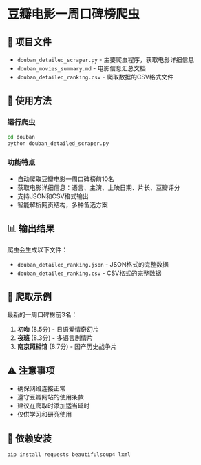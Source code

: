 # 豆瓣电影一周口碑榜爬虫

## 📁 项目文件

- `douban_detailed_scraper.py` - 主要爬虫程序，获取电影详细信息
- `douban_movies_summary.md` - 电影信息汇总文档
- `douban_detailed_ranking.csv` - 爬取数据的CSV格式文件

## 🚀 使用方法

### 运行爬虫
```bash
cd douban
python douban_detailed_scraper.py
```

### 功能特点
- 自动爬取豆瓣电影一周口碑榜前10名
- 获取电影详细信息：语言、主演、上映日期、片长、豆瓣评分
- 支持JSON和CSV格式输出
- 智能解析网页结构，多种备选方案

## 📊 输出结果

爬虫会生成以下文件：
- `douban_detailed_ranking.json` - JSON格式的完整数据
- `douban_detailed_ranking.csv` - CSV格式的完整数据

## 🎯 爬取示例

最新的一周口碑榜前3名：
1. **初吻** (8.5分) - 日语爱情奇幻片
2. **夜班** (8.3分) - 多语言剧情片  
3. **南京照相馆** (8.7分) - 国产历史战争片

## ⚠️ 注意事项

- 确保网络连接正常
- 遵守豆瓣网站的使用条款
- 建议在爬取时添加适当延时
- 仅供学习和研究使用

## 🔧 依赖安装

```bash
pip install requests beautifulsoup4 lxml
```
